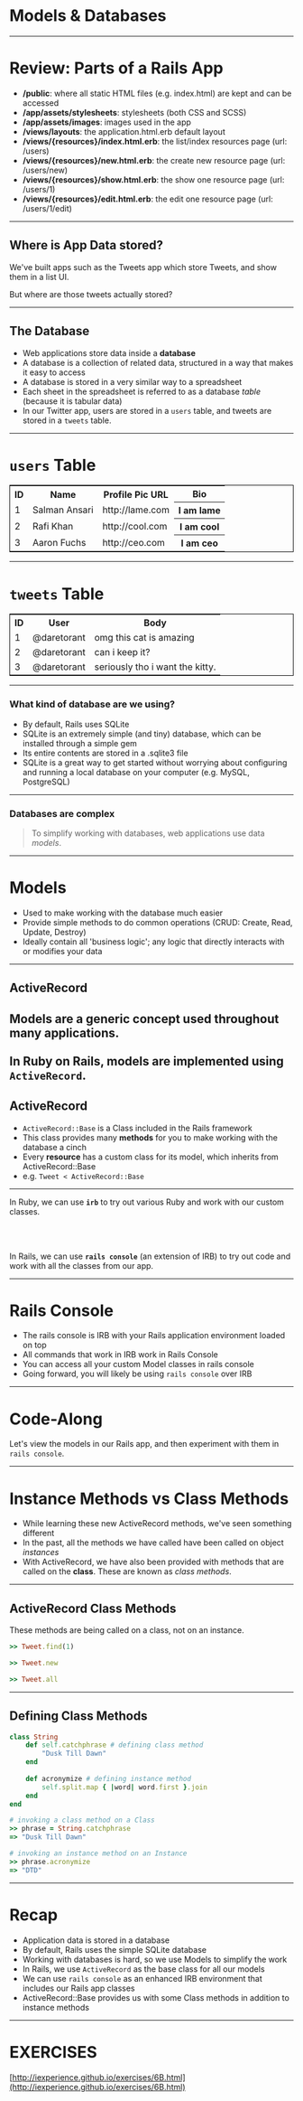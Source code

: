 # Models & Databases

---
# Review: Parts of a Rails App

* __/public__: where all static HTML files (e.g. index.html) are kept and can be accessed
* __/app/assets/stylesheets__: stylesheets (both CSS and SCSS)
* __/app/assets/images__: images used in the app
* __/views/layouts__: the application.html.erb default layout
* __/views/{resources}/index.html.erb__: the list/index resources page (url: /users)
* __/views/{resources}/new.html.erb__: the create new resource page (url: /users/new)
* __/views/{resources}/show.html.erb__: the show one resource page (url: /users/1)
* __/views/{resources}/edit.html.erb__: the edit one resource page (url: /users/1/edit)

---

## Where is App Data stored?

We've built apps such as the Tweets app which store Tweets, and show them in a list UI.

But where are those tweets actually stored?

---

## The Database

* Web applications store data inside a __database__
* A database is a collection of related data, structured in a way that makes it easy to access
* A database is stored in a very similar way to a spreadsheet
* Each sheet in the spreadsheet is referred to as a database *table* (because it is tabular data)
* In our Twitter app, users are stored in a ```users``` table, and tweets are stored in a ```tweets``` table.

---

# ```users``` Table

<table style="border: 1px solid black;">
<tr>
	<th>ID</th>
	<th>Name</th>
	<th>Profile Pic URL</th>
	<th>Bio</th>
</tr>
<tr>
	<td>1</td>
	<td>Salman Ansari</td>
	<td>http://lame.com</td>
	<th>I am lame</th>
</tr>
<tr>
	<td>2</td>
	<td>Rafi Khan</td>
	<td>http://cool.com</td>
	<th>I am cool</th>
</tr>
<tr>
	<td>3</td>
	<td>Aaron Fuchs</td>
	<td>http://ceo.com</td>
	<th>I am ceo</th>
</tr>
</table>

---
# ```tweets``` Table

<table style="border: 1px solid black;">
<tr>
	<th>ID</th>
	<th>User</th>
	<th>Body</th>
</tr>
<tr>
	<td>1</td>
	<td>@daretorant</td>
	<td>omg this cat is amazing</td>
</tr>
<tr>
	<td>2</td>
	<td>@daretorant</td>
	<td>can i keep it?</td>
</tr>
<tr>
	<td>3</td>
	<td>@daretorant</td>
	<td>seriously tho i want the kitty.</td>
</tr>
</table>

---
### What kind of database are we using?

* By default, Rails uses SQLite
* SQLite is an extremely simple (and tiny) database, which can be installed through a simple gem
* Its entire contents are stored in a .sqlite3 file
* SQLite is a great way to get started without worrying about configuring and running a local database on your computer (e.g. MySQL, PostgreSQL)

---
### Databases are complex

> To simplify working with databases, web applications use data *models*.

---

# Models

* Used to make working with the database much easier
* Provide simple methods to do common operations (CRUD: Create, Read, Update, Destroy)
* Ideally contain all 'business logic'; any logic that directly interacts with or modifies your data

---
## ActiveRecord

Models are a generic concept used throughout many applications.
<br/><br/>
In Ruby on Rails, models are implemented using ```ActiveRecord```.
---
## ActiveRecord

* ```ActiveRecord::Base``` is a Class included in the Rails framework
* This class provides many __methods__ for you to make working with the database a cinch
* Every __resource__ has a custom class for its model, which inherits from ActiveRecord::Base
* e.g. ```Tweet < ActiveRecord::Base```

---

In Ruby, we can use __```irb```__ to try out various Ruby and work with our custom classes.

<br/><br/>

In Rails, we can use __```rails console```__ (an extension of IRB) to try out code and work with all the classes from our app.

---
# Rails Console

* The rails console is IRB with your Rails application environment loaded on top
* All commands that work in IRB work in Rails Console
* You can access all your custom Model classes in rails console
* Going forward, you will likely be using ```rails console``` over IRB

---

# Code-Along

Let's view the models in our Rails app, and then experiment with them in ```rails console```.

---

# Instance Methods vs Class Methods

* While learning these new ActiveRecord methods, we've seen something different
* In the past, all the methods we have called have been called on object *instances*
* With ActiveRecord, we have also been provided with methods that are called on the __class__. These are known as *class methods*.

---
## ActiveRecord Class Methods

These methods are being called on a class, not on an instance.

```ruby
>> Tweet.find(1)

>> Tweet.new

>> Tweet.all
```

---

## Defining Class Methods

```ruby
class String
	def self.catchphrase # defining class method
		"Dusk Till Dawn"
	end
	
	def acronymize # defining instance method
		self.split.map { |word| word.first }.join
	end
end

# invoking a class method on a Class
>> phrase = String.catchphrase
=> "Dusk Till Dawn"

# invoking an instance method on an Instance
>> phrase.acronymize
=> "DTD"
```

---

# Recap

* Application data is stored in a database
* By default, Rails uses the simple SQLite database
* Working with databases is hard, so we use Models to simplify the work
* In Rails, we use ```ActiveRecord``` as the base class for all our models
* We can use ```rails console``` as an enhanced IRB environment that includes our Rails app classes
* ActiveRecord::Base provides us with some Class methods in addition to instance methods

---

# EXERCISES

[http://iexperience.github.io/exercises/6B.html](http://iexperience.github.io/exercises/6B.html)
